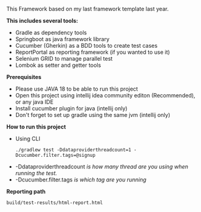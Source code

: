 This Framework based on my last framework template last year.

**This includes several tools:**
- Gradle as dependency tools
- Springboot as java framework library
- Cucumber (Gherkin) as a BDD tools to create test cases
- ReportPortal as reporting framework (if you wanted to use it)
- Selenium GRID to manage parallel test
- Lombok as setter and getter tools

**Prerequisites** 

- Please use JAVA 18 to be able to run this project
- Open this project using intellij idea community editon (Recommended), or any java IDE
- Install cucumber plugin for java (intellij only)
- Don't forget to set up gradle using the same jvm (intellij only)

**How to run this project**

- Using CLI
  ```
  ./gradlew test -Ddataproviderthreadcount=1 -Dcucumber.filter.tags=@signup
  ```

* -Ddataproviderthreadcount _is how many thread are you using when running the test._
* -Dcucumber.filter.tags _is which tag are you running_

**Reporting path**
  ```
  build/test-results/html-report.html
  ```